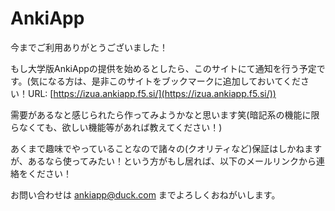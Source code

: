 # AnkiApp

今までご利用ありがとうございました！

もし大学版AnkiAppの提供を始めるとしたら、このサイトにて通知を行う予定です。(気になる方は、是非このサイトをブックマークに追加しておいてください！URL: [https://izua.ankiapp.f5.si/](https://izua.ankiapp.f5.si/))

需要があるなと感じられたら作ってみようかなと思います笑(暗記系の機能に限らなくても、欲しい機能等があれば教えてください！)

あくまで趣味でやっていることなので諸々の(クオリティなど)保証はしかねますが、あるなら使ってみたい！という方がもし居れば、以下のメールリンクから連絡をください！

お問い合わせは [ankiapp@duck.com](mailto:ankiapp@duck.com?subject=AnkiApp%E3%81%AB%E9%96%A2%E3%81%99%E3%82%8B%E3%81%8A%E5%95%8F%E3%81%84%E5%90%88%E3%82%8F%E3%81%9B%20%28%E9%AB%98%E6%A0%A1%E5%90%8C%E7%B4%9A%E7%AA%93%E5%8F%A3%29&body=%E2%98%85%20%E9%AB%98%E6%A0%A1%EF%BC%93%E5%B9%B4%E6%99%82%E3%81%AE%E7%94%9F%E5%BE%92%E7%95%AA%E5%8F%B7%20%28%E4%BE%8B%3A%203901%29%0D%0A%20-%3E%20%0D%0A%0D%0A%E2%98%85%20%E6%B0%8F%E5%90%8D%20%28%E4%BE%8B%3A%20%E2%97%AF%E2%97%AF%20%E2%97%AF%E2%97%AF%29%0D%0A%20-%3E%20%0D%0A%0D%0A%E2%98%85%20%E5%AD%A6%E6%A0%A1ICT%E3%82%A2%E3%82%AB%E3%82%A6%E3%83%B3%E3%83%88%E3%81%AE%E3%83%A1%E3%83%BC%E3%83%AB%E3%82%A2%E3%83%89%E3%83%AC%E3%82%B9%E3%81%AE%E3%83%A6%E3%83%BC%E3%82%B6%E3%83%BC%E5%90%8D%28%E4%BB%BB%E6%84%8F%2C%E8%A6%9A%E3%81%88%E3%81%A6%E3%81%84%E3%82%8C%E3%81%B0%29%20%28%E4%BE%8B%3A%20izua%E2%97%AF%E2%97%AF%E2%97%AF%E2%97%AF%E2%97%AF%29%0D%0A%20-%3E%20izua%E2%97%AF%E2%97%AF%E2%97%AF%E2%97%AF%E2%97%AF%0D%0A%0D%0A%E2%98%85%20%E9%AB%98%E6%A0%A1%E7%89%88AnkiApp%E3%81%A7%E3%81%AE%E3%83%A6%E3%83%BC%E3%82%B6%E3%83%BC%E5%90%8D%28%E4%BB%BB%E6%84%8F%2C%E8%A6%9A%E3%81%88%E3%81%A6%E3%81%84%E3%82%8C%E3%81%B0%29%20%28%E4%BE%8B%3A%20tarou%29%0D%0A%20-%3E%20%0D%0A%0D%0A%E2%98%85%20%E6%96%B0%E3%81%9F%E3%81%AAAnkiApp%E3%81%8C%E5%88%A9%E7%94%A8%E5%8F%AF%E8%83%BD%E3%81%AB%E3%81%AA%E3%81%A3%E3%81%9F%E3%81%A8%E3%81%8D%E3%81%AE%E9%80%9A%E7%9F%A5%E3%81%A8%E3%82%A2%E3%82%AB%E3%82%A6%E3%83%B3%E3%83%88%E3%81%AE%E7%99%BA%E8%A1%8C%20%28%E3%81%84%E3%81%A5%E3%82%8C%E3%81%8B%E3%82%92%E9%81%B8%E6%8A%9E%29%0D%0A%20-%3E%20%E5%B8%8C%E6%9C%9B%E3%81%99%E3%82%8B%20%2F%20%E5%B8%8C%E6%9C%9B%E3%81%97%E3%81%AA%E3%81%84%0D%0A%0D%0A%E2%98%85%20%28%E4%B8%8A%E3%81%AE%E5%B8%8C%E6%9C%9B%E8%80%85%E3%81%AE%E3%81%BF%29%20%E3%81%82%E3%81%AA%E3%81%9F%E3%81%AE%E9%80%A3%E7%B5%A1%E5%85%88%20%28LINE%2C%20%E3%83%A1%E3%83%BC%E3%83%AB%E3%82%A2%E3%83%89%E3%83%AC%E3%82%B9%2C%20Discord%E7%AD%89%E3%81%AESNS%29%0D%0A%20-%3E%20%0D%0A%0D%0A%23%23%23%23%23%23%23%23%23%23%23%23%23%23%23%23%23%23%23%23%0D%0A%3C%E3%81%8A%E5%95%8F%E3%81%84%E5%90%88%E3%82%8F%E3%81%9B%E5%86%85%E5%AE%B9%3E%0D%0A%20%5B%E3%81%93%E3%81%93%E3%81%AB%E3%83%A1%E3%83%83%E3%82%BB%E3%83%BC%E3%82%B8%E3%82%92%E5%85%A5%E5%8A%9B%5D) までよろしくおねがいします。
